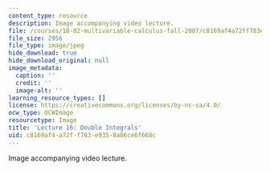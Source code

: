 ```yaml
---
content_type: resource
description: Image accompanying video lecture.
file: /courses/18-02-multivariable-calculus-fall-2007/c8169af4a72ff783e9358a06ce6f668c_16.jpg
file_size: 2956
file_type: image/jpeg
hide_download: true
hide_download_original: null
image_metadata:
  caption: ''
  credit: ''
  image-alt: ''
learning_resource_types: []
license: https://creativecommons.org/licenses/by-nc-sa/4.0/
ocw_type: OCWImage
resourcetype: Image
title: 'Lecture 16: Double Integrals'
uid: c8169af4-a72f-f783-e935-8a06ce6f668c
---
```

Image accompanying video lecture.